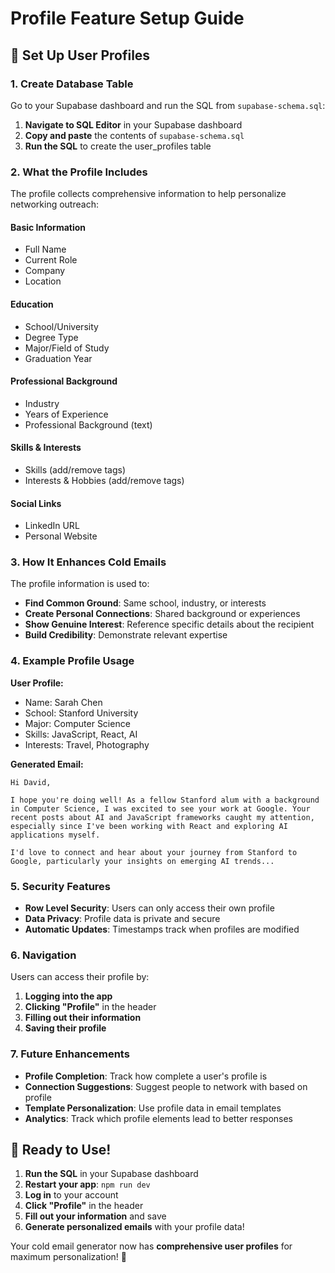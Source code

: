 # Profile Feature Setup Guide

## 🚀 Set Up User Profiles

### 1. **Create Database Table**

Go to your Supabase dashboard and run the SQL from `supabase-schema.sql`:

1. **Navigate to SQL Editor** in your Supabase dashboard
2. **Copy and paste** the contents of `supabase-schema.sql`
3. **Run the SQL** to create the user_profiles table

### 2. **What the Profile Includes**

The profile collects comprehensive information to help personalize networking outreach:

#### **Basic Information**
- Full Name
- Current Role
- Company
- Location

#### **Education**
- School/University
- Degree Type
- Major/Field of Study
- Graduation Year

#### **Professional Background**
- Industry
- Years of Experience
- Professional Background (text)

#### **Skills & Interests**
- Skills (add/remove tags)
- Interests & Hobbies (add/remove tags)

#### **Social Links**
- LinkedIn URL
- Personal Website

### 3. **How It Enhances Cold Emails**

The profile information is used to:

- **Find Common Ground**: Same school, industry, or interests
- **Create Personal Connections**: Shared background or experiences
- **Show Genuine Interest**: Reference specific details about the recipient
- **Build Credibility**: Demonstrate relevant expertise

### 4. **Example Profile Usage**

**User Profile:**
- Name: Sarah Chen
- School: Stanford University
- Major: Computer Science
- Skills: JavaScript, React, AI
- Interests: Travel, Photography

**Generated Email:**
```
Hi David,

I hope you're doing well! As a fellow Stanford alum with a background in Computer Science, I was excited to see your work at Google. Your recent posts about AI and JavaScript frameworks caught my attention, especially since I've been working with React and exploring AI applications myself.

I'd love to connect and hear about your journey from Stanford to Google, particularly your insights on emerging AI trends...
```

### 5. **Security Features**

- **Row Level Security**: Users can only access their own profile
- **Data Privacy**: Profile data is private and secure
- **Automatic Updates**: Timestamps track when profiles are modified

### 6. **Navigation**

Users can access their profile by:
1. **Logging into the app**
2. **Clicking "Profile"** in the header
3. **Filling out their information**
4. **Saving their profile**

### 7. **Future Enhancements**

- **Profile Completion**: Track how complete a user's profile is
- **Connection Suggestions**: Suggest people to network with based on profile
- **Template Personalization**: Use profile data in email templates
- **Analytics**: Track which profile elements lead to better responses

## 🎯 Ready to Use!

1. **Run the SQL** in your Supabase dashboard
2. **Restart your app**: `npm run dev`
3. **Log in** to your account
4. **Click "Profile"** in the header
5. **Fill out your information** and save
6. **Generate personalized emails** with your profile data!

Your cold email generator now has **comprehensive user profiles** for maximum personalization! 🎉 